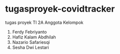 # tugasproyek-covidtracker
tugas proyek TI 2A
Anggota Kelompok
1. Ferdy Febriyanto
2. Hafiz Kalam Abdhilah
3. Nazario Safariesqi
4. Sesha Dwi Lestari

